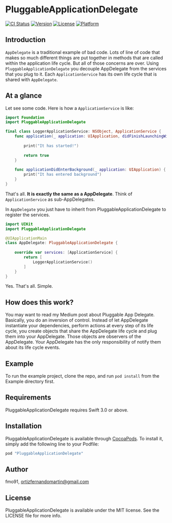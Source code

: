 # PluggableApplicationDelegate

[![CI Status](http://img.shields.io/travis/fmo91/PluggableApplicationDelegate.svg?style=flat)](https://travis-ci.org/fmo91/PluggableApplicationDelegate)
[![Version](https://img.shields.io/cocoapods/v/PluggableApplicationDelegate.svg?style=flat)](http://cocoapods.org/pods/PluggableApplicationDelegate)
[![License](https://img.shields.io/cocoapods/l/PluggableApplicationDelegate.svg?style=flat)](http://cocoapods.org/pods/PluggableApplicationDelegate)
[![Platform](https://img.shields.io/cocoapods/p/PluggableApplicationDelegate.svg?style=flat)](http://cocoapods.org/pods/PluggableApplicationDelegate)

## Introduction
`AppDelegate` is a traditional example of bad code. Lots of line of code that makes so much different things are put together in methods that are called within the application life cycle. But all of those concerns are over.
Using `PluggableApplicationDelegate` you decouple AppDelegate from the services that you plug to it. Each `ApplicationService` has its own life cycle that is shared with `AppDelegate`. 

## At a glance
Let see some code.
Here is how a `ApplicationService` is like:

```swift
import Foundation
import PluggableApplicationDelegate

final class LoggerApplicationService: NSObject, ApplicationService {
    func application(_ application: UIApplication, didFinishLaunchingWithOptions launchOptions: [UIApplicationLaunchOptionsKey : Any]? = nil) -> Bool {
        
        print("It has started!")
        
        return true
    }
    
    func applicationDidEnterBackground(_ application: UIApplication) {
        print("It has entered background")
    }
}
```

That's all. **It is exactly the same as a AppDelegate**. Think of `ApplicationService` as sub-AppDelegates.

In `AppDelegate` you just have to inherit from PluggableApplicationDelegate to register the services.

```swift
import UIKit
import PluggableApplicationDelegate

@UIApplicationMain
class AppDelegate: PluggableApplicationDelegate {
    
    override var services: [ApplicationService] {
        return [
            LoggerApplicationService()
        ]
    }
}
```

Yes. That's all. Simple.

## How does this work?

You may want to read my Medium post about Pluggable App Delegate.
Basically, you do an inversion of control. Instead of let AppDelegate instantiate your dependencies, perform actions at every step of its life cycle, you create objects that share the AppDelegate life cycle and plug them into your AppDelegate.
Those objects are observers of the AppDelegate. Your AppDelegate has the only responsibility of notify them about its life cycle events.

## Example

To run the example project, clone the repo, and run `pod install` from the Example directory first.

## Requirements

PluggableApplicationDelegate requires Swift 3.0 or above.

## Installation

PluggableApplicationDelegate is available through [CocoaPods](http://cocoapods.org). To install
it, simply add the following line to your Podfile:

```ruby
pod "PluggableApplicationDelegate"
```

## Author

fmo91, ortizfernandomartin@gmail.com

## License

PluggableApplicationDelegate is available under the MIT license. See the LICENSE file for more info.
